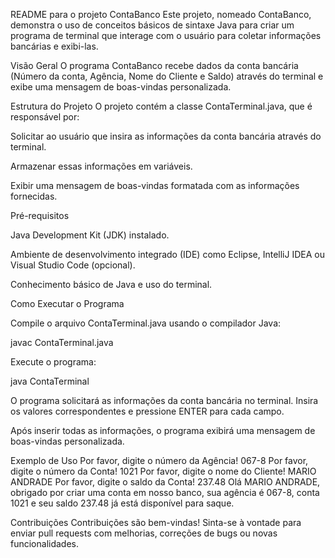 README para o projeto ContaBanco
Este projeto, nomeado ContaBanco, demonstra o uso de conceitos básicos de sintaxe Java para criar um programa de terminal que interage com o usuário para coletar informações bancárias e exibi-las.

Visão Geral
O programa ContaBanco recebe dados da conta bancária (Número da conta, Agência, Nome do Cliente e Saldo) através do terminal e exibe uma mensagem de boas-vindas personalizada.

Estrutura do Projeto
O projeto contém a classe ContaTerminal.java, que é responsável por:

Solicitar ao usuário que insira as informações da conta bancária através do terminal.

Armazenar essas informações em variáveis.

Exibir uma mensagem de boas-vindas formatada com as informações fornecidas.

Pré-requisitos

Java Development Kit (JDK) instalado.

Ambiente de desenvolvimento integrado (IDE) como Eclipse, IntelliJ IDEA ou Visual Studio Code (opcional).

Conhecimento básico de Java e uso do terminal.

Como Executar o Programa

Compile o arquivo ContaTerminal.java usando o compilador Java:

javac ContaTerminal.java

Execute o programa:

java ContaTerminal

O programa solicitará as informações da conta bancária no terminal. Insira os valores correspondentes e pressione ENTER para cada campo.

Após inserir todas as informações, o programa exibirá uma mensagem de boas-vindas personalizada.

Exemplo de Uso
Por favor, digite o número da Agência!
067-8
Por favor, digite o número da Conta!
1021
Por favor, digite o nome do Cliente!
MARIO ANDRADE
Por favor, digite o saldo da Conta!
237.48
Olá MARIO ANDRADE, obrigado por criar uma conta em nosso banco, sua agência é 067-8, conta 1021 e seu saldo 237.48 já está disponível para saque.

Contribuições
Contribuições são bem-vindas! Sinta-se à vontade para enviar pull requests com melhorias, correções de bugs ou novas funcionalidades.
